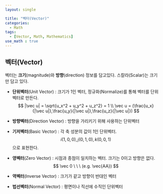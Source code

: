 ```yaml
---
layout: single

title: "벡터(Vector)"
categories:
  - Math
tags:
  - [Vector, Math, Mathematics]
use_math : true
---
```






## 벡터(Vector)

벡터는 **크기**(magnitude)와 **방향**(direction) 정보를 담고있다. 스칼라(Scalar)는 크기만 담고 있다.



- **단위벡터**(Unit Vector) : 크기가 1인 벡터, 정규화(Normalize)를 통해 벡터를 단위벡터로 만든다.
  $$
  |\vec u| = \sqrt{u_x^2 + u_y^2 + u_z^2} = 1 \\
  \vec u = (\frac{u_x}{|\vec u|},\frac{u_y}{|\vec u|},\frac{u_z}{|\vec u|})
  $$
  

- **방향벡터**(Direction Vector) : 방향을 가리키기 위해 사용하는 단위벡터

- **기저벡터**(Basic Vector) : 각 축 성분의 값이 1인 단위벡터. $$i(1,0,0), j(0,1,0), k(0,0,1)$$ 으로 표현한다.

- **영벡터**(Zero Vector) : 시점과 종점이 일치하는 벡터. 크기는 0이고 방향은 없다.
  $$
  \vec 0 \ \ \ (e.g. \vec{AA})
  $$
  

- **역벡터**(Inverse Vector) : 크기가 같고 방향이 반대인 벡터

- **법선벡터**(Normal Vector) : 평면이나 직선에 수직인 단위벡터